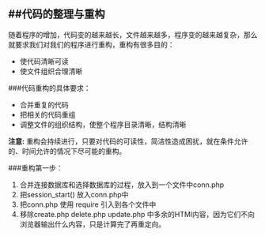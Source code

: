 ##代码的整理与重构
---

随着程序的增加，代码变的越来越长，文件越来越多，程序变的越来越复杂，那么就要求我们对我们的程序进行重构，重构有很多目的：

* 使代码清晰可读
* 使文件组织合理清晰


###代码重构的具体要求：

* 合并重复的代码
* 把相关的代码重组
* 调整文件的组织结构，使整个程序目录清晰，结构清晰


__注意:__ 重构会持续进行，只要对代码的可读性，简洁性造成困扰，就在条件允许的、时间允许的情况下尽可能的重构。

###重构第一步：

1. 合并连接数据库和选择数据库的过程，放入到一个文件中conn.php
2. 把session_start() 放入conn.php中
3. 把conn.php 使用 require 引入到各个文件中
4. 移除create.php delete.php update.php 中多余的HTMl内容，因为它们不向浏览器输出什么内容，只是计算完了再重定向。

